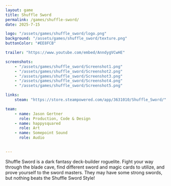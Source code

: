 ```yaml
---
layout: game
title: Shuffle Sword
permalink: /games/shuffle-sword/
date: 2025-7-15

logo: "/assets/games/shuffle_sword/logo.png"
background: "/assets/games/shuffle_sword/texture.png"
buttonColor: "#EE8FCB"

trailer: "https://www.youtube.com/embed/AnndygVCwHE"

screenshots:
    - "/assets/games/shuffle_sword/Screenshot1.png"
    - "/assets/games/shuffle_sword/Screenshot2.png"
    - "/assets/games/shuffle_sword/Screenshot3.png"
    - "/assets/games/shuffle_sword/Screenshot4.png"
    - "/assets/games/shuffle_sword/Screenshot5.png"

links:
    steam: "https://store.steampowered.com/app/3631010/Shuffle_Sword/"

team:
    - name: Jason Gertner
      role: Production, Code & Design
    - name: happysquared
      role: Art
    - name: Somepoint Sound
      role: Audio
    

---
```


Shuffle Sword is a dark fantasy deck-builder roguelite. Fight your way through the blade cave, find different sword and magic cards to utilize, and prove yourself to the sword masters. They may have some strong swords, but nothing beats the Shuffle Sword Style!